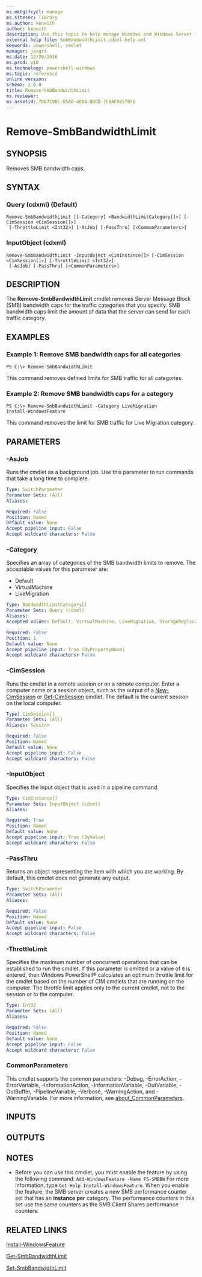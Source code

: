 ```yaml
---
ms.mktglfcycl: manage
ms.sitesec: library
ms.author: kenwith
author: kenwith
description: Use this topic to help manage Windows and Windows Server technologies with Windows PowerShell.
external help file: SmbBandwidthLimit.cdxml-help.xml
keywords: powershell, cmdlet
manager: jasgro
ms.date: 12/20/2016
ms.prod: w10
ms.technology: powershell-windows
ms.topic: reference
online version: 
schema: 2.0.0
title: Remove-SmbBandwidthLimit
ms.reviewer:
ms.assetid: 7DB7C9BC-85AD-4084-BDDD-7FBAF98578FE
---
```


# Remove-SmbBandwidthLimit

## SYNOPSIS
Removes SMB bandwidth caps.

## SYNTAX

### Query (cdxml) (Default)
```
Remove-SmbBandwidthLimit [[-Category] <BandwidthLimitCategory[]>] [-CimSession <CimSession[]>]
 [-ThrottleLimit <Int32>] [-AsJob] [-PassThru] [<CommonParameters>]
```

### InputObject (cdxml)
```
Remove-SmbBandwidthLimit -InputObject <CimInstance[]> [-CimSession <CimSession[]>] [-ThrottleLimit <Int32>]
 [-AsJob] [-PassThru] [<CommonParameters>]
```

## DESCRIPTION
The **Remove-SmbBandwidthLimit** cmdlet removes Server Message Block (SMB) bandwidth caps for the traffic categories that you specify.
SMB bandwidth caps limit the amount of data that the server can send for each traffic category.

## EXAMPLES

### Example 1: Remove SMB bandwidth caps for all categories
```
PS C:\> Remove-SmbBandwidthLimit
```

This command removes defined limits for SMB traffic for all categories.

### Example 2: Remove SMB bandwidth caps for a category
```
PS C:\> Remove-SmbBandwidthLimit -Category LiveMigration
Install-WindowsFeature
```

This command removes the limit for SMB traffic for Live Migration category.

## PARAMETERS

### -AsJob
Runs the cmdlet as a background job. Use this parameter to run commands that take a long time to complete.

```yaml
Type: SwitchParameter
Parameter Sets: (All)
Aliases: 

Required: False
Position: Named
Default value: None
Accept pipeline input: False
Accept wildcard characters: False
```

### -Category
Specifies an array of categories of the SMB bandwidth limits to remove.
The acceptable values for this parameter are:

- Default
- VirtualMachine
- LiveMigration

```yaml
Type: BandwidthLimitCategory[]
Parameter Sets: Query (cdxml)
Aliases: 
Accepted values: Default, VirtualMachine, LiveMigration, StorageReplication

Required: False
Position: 1
Default value: None
Accept pipeline input: True (ByPropertyName)
Accept wildcard characters: False
```

### -CimSession
Runs the cmdlet in a remote session or on a remote computer.
Enter a computer name or a session object, such as the output of a [New-CimSession](http://go.microsoft.com/fwlink/p/?LinkId=227967) or [Get-CimSession](http://go.microsoft.com/fwlink/p/?LinkId=227966) cmdlet.
The default is the current session on the local computer.

```yaml
Type: CimSession[]
Parameter Sets: (All)
Aliases: Session

Required: False
Position: Named
Default value: None
Accept pipeline input: False
Accept wildcard characters: False
```

### -InputObject
Specifies the input object that is used in a pipeline command.

```yaml
Type: CimInstance[]
Parameter Sets: InputObject (cdxml)
Aliases: 

Required: True
Position: Named
Default value: None
Accept pipeline input: True (ByValue)
Accept wildcard characters: False
```

### -PassThru
Returns an object representing the item with which you are working.
By default, this cmdlet does not generate any output.

```yaml
Type: SwitchParameter
Parameter Sets: (All)
Aliases: 

Required: False
Position: Named
Default value: None
Accept pipeline input: False
Accept wildcard characters: False
```

### -ThrottleLimit
Specifies the maximum number of concurrent operations that can be established to run the cmdlet.
If this parameter is omitted or a value of `0` is entered, then Windows PowerShell® calculates an optimum throttle limit for the cmdlet based on the number of CIM cmdlets that are running on the computer.
The throttle limit applies only to the current cmdlet, not to the session or to the computer.

```yaml
Type: Int32
Parameter Sets: (All)
Aliases: 

Required: False
Position: Named
Default value: None
Accept pipeline input: False
Accept wildcard characters: False
```

### CommonParameters
This cmdlet supports the common parameters: -Debug, -ErrorAction, -ErrorVariable, -InformationAction, -InformationVariable, -OutVariable, -OutBuffer, -PipelineVariable, -Verbose, -WarningAction, and -WarningVariable. For more information, see [about_CommonParameters](http://go.microsoft.com/fwlink/?LinkID=113216).

## INPUTS

## OUTPUTS

## NOTES
* Before you can use this cmdlet, you must enable the feature by using the following command: 
`Add-WindowsFeature -Name FS-SMBBW`
For more information, type `Get-Help Install-WindowsFeature`. When you enable the feature, the SMB server creates a new SMB performance counter set that has an **instance per** category. The performance counters in this set use the same counters as the SMB Client Shares performance counters.

## RELATED LINKS

[Install-WindowsFeature](../servermanager/Install-WindowsFeature.md)

[Get-SmbBandwidthLimit](./Get-SmbBandwidthLimit.md)

[Set-SmbBandwidthLimit](./Set-SmbBandwidthLimit.md)

